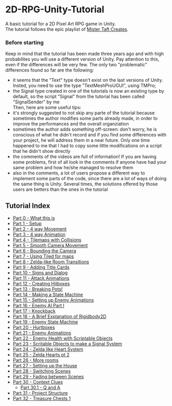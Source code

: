 # 2D-RPG-Unity-Tutorial
A basic tutorial for a 2D Pixel Art RPG game in Unity. <br/>
The tutorial follows the epic playlist of [Mister Taft Creates](https://www.youtube.com/c/MisterTaftCreates/playlists). 
### Before starting
Keep in mind that the tutorial has been made three years ago and with high probabilites you will use a different version of Unity. Pay attention to this, even if the differences will be very few. The only two "problematic" differences found so far are the following:
- it seems that the "Text" type doesn't exist on the last versions of Unity. Insted, you need to use the type "TextMeshProUGUI", using TMPro;
- the Signal type created in one of the tutorials is now an existing type by default, so the script "Signal" from the tutorial has been called "SignalSender" by me <br/>
Then, here are some useful tips:
- it's strongly suggested to not skip any parte of the tutorial because sometimes the author modifies some parts already made, in order to improve the performances and the overall organziation
- sometimes the author adds something off-screen: don't worry, he is conscious of what he didn't record and if you find some differences with your project, he will address them in a near future. Only one time happened to me that I had to copy some little modifications on a script that he didn't show directly 
- the comments of the videos are full of information! If you are having some problems, first of all look in the comments if anyone have had your same problem and how he/she managed to resolve them
- also in the comments, a lot of users propose a different way to implement some parts of the code, since there are a lot of ways of doing the same thing is Unity. Several times, the solutions offered by those users are betters than the ones in the tutorial

## Tutorial Index

- [Part 0 - What this is](https://www.youtube.com/watch?v=F5sMq8PrWuM&list=PL4vbr3u7UKWp0iM1WIfRjCDTI03u43Zfu)
- [Part 1 - Setup](https://www.youtube.com/watch?v=P98iXcpN9YQ&list=PL4vbr3u7UKWp0iM1WIfRjCDTI03u43Zfu&index=2)
- [Part 2 - 4 way Movement](https://www.youtube.com/watch?v=--N5IgSUQWI&list=PL4vbr3u7UKWp0iM1WIfRjCDTI03u43Zfu&index=3)
- [Part 3 - 4 way Animation](https://www.youtube.com/watch?v=Vfq13LRggwk&list=PL4vbr3u7UKWp0iM1WIfRjCDTI03u43Zfu&index=4)
- [Part 4 - Tilemaps with Collisions](https://www.youtube.com/watch?v=zA8wa-L5xek&list=PL4vbr3u7UKWp0iM1WIfRjCDTI03u43Zfu&index=6)
- [Part 5 - Smooth Camera Movement](https://www.youtube.com/watch?v=NwsUxJ3kDR4&list=PL4vbr3u7UKWp0iM1WIfRjCDTI03u43Zfu&index=7)
- [Part 6 - Bounding the Camera](https://www.youtube.com/watch?v=OWJa6lcFTXk&list=PL4vbr3u7UKWp0iM1WIfRjCDTI03u43Zfu&index=8)
- [Part 7 - Using Tiled for maps](https://www.youtube.com/watch?v=X-5RA0mI5Qk&list=PL4vbr3u7UKWp0iM1WIfRjCDTI03u43Zfu&index=9)
- [Part 8 - Zelda-like Room Transitions](https://www.youtube.com/watch?v=wtXXPfjpCsI&list=PL4vbr3u7UKWp0iM1WIfRjCDTI03u43Zfu&index=10)
- [Part 9 - Adding Title Cards](https://www.youtube.com/watch?v=uJl2YYiI-uM&list=PL4vbr3u7UKWp0iM1WIfRjCDTI03u43Zfu&index=11)
- [Part 10 - Signs and Dialog](https://www.youtube.com/watch?v=1NCvpZDtTMI&list=PL4vbr3u7UKWp0iM1WIfRjCDTI03u43Zfu&index=12)
- [Part 11 - Attack Animations](https://www.youtube.com/watch?v=p6Klz_NZpEQ&list=PL4vbr3u7UKWp0iM1WIfRjCDTI03u43Zfu&index=13)
- [Part 12 - Creating Hitboxes](https://www.youtube.com/watch?v=B1bQ8HSctX0&list=PL4vbr3u7UKWp0iM1WIfRjCDTI03u43Zfu&index=14)
- [Part 13 - Breaking Pots!](https://www.youtube.com/watch?v=EjeteWtaIEM&list=PL4vbr3u7UKWp0iM1WIfRjCDTI03u43Zfu&index=15)
- [Part 14 - Making a State Machine](https://www.youtube.com/watch?v=LbNGN7RYQkA&list=PL4vbr3u7UKWp0iM1WIfRjCDTI03u43Zfu&index=16)
- [Part 15 - Setting up Enemy Animations](https://www.youtube.com/watch?v=f0CLhrZC_-4&list=PL4vbr3u7UKWp0iM1WIfRjCDTI03u43Zfu&index=17)
- [Part 16 - Enemy AI Part I](https://www.youtube.com/watch?v=fw56EO6b7qo&list=PL4vbr3u7UKWp0iM1WIfRjCDTI03u43Zfu&index=18)
- [Part 17 - Knockback](https://www.youtube.com/watch?v=QnsGSCXknUY&list=PL4vbr3u7UKWp0iM1WIfRjCDTI03u43Zfu&index=19)
- [Part 18 - A Brief Explanation of Rigidbody2D](https://www.youtube.com/watch?v=Oykz1BMfD6g&list=PL4vbr3u7UKWp0iM1WIfRjCDTI03u43Zfu&index=20)
- [Part 19 - Enemy State Machine](https://www.youtube.com/watch?v=MVo64_dKujg&list=PL4vbr3u7UKWp0iM1WIfRjCDTI03u43Zfu&index=21)
- [Part 20 - Hurtboxes](https://www.youtube.com/watch?v=9cMJoKWxud8&list=PL4vbr3u7UKWp0iM1WIfRjCDTI03u43Zfu&index=22)
- [Part 21 - Enemy Animations](https://www.youtube.com/watch?v=65W65ihEvGU&list=PL4vbr3u7UKWp0iM1WIfRjCDTI03u43Zfu&index=23)
- [Part 22 - Enemy Health with Scriptable Objects](https://www.youtube.com/watch?v=baaCNZsOECI&list=PL4vbr3u7UKWp0iM1WIfRjCDTI03u43Zfu&index=24)
- [Part 23 - Scritable Objects to make a Signal System](https://www.youtube.com/watch?v=Lw3hNA5CkYY&list=PL4vbr3u7UKWp0iM1WIfRjCDTI03u43Zfu&index=25)
- [Part 24 - Zelda like Heart System](https://www.youtube.com/watch?v=cBKChMBO7CQ&list=PL4vbr3u7UKWp0iM1WIfRjCDTI03u43Zfu&index=26)
- [Part 25 - Zelda Hearts pt 2](https://www.youtube.com/watch?v=madv_VkYQno&list=PL4vbr3u7UKWp0iM1WIfRjCDTI03u43Zfu&index=27)
- [Part 26 - More rooms](https://www.youtube.com/watch?v=ASRvBqwYfaE&list=PL4vbr3u7UKWp0iM1WIfRjCDTI03u43Zfu&index=28)
- [Part 27 - Setting up the House](https://www.youtube.com/watch?v=IJzBLm7DV3M&list=PL4vbr3u7UKWp0iM1WIfRjCDTI03u43Zfu&index=29)
- [Part 28 - Switching Scenes](https://www.youtube.com/watch?v=wNl--exin90&list=PL4vbr3u7UKWp0iM1WIfRjCDTI03u43Zfu&index=30)
- [Part 29 - Fading between Scenes](https://www.youtube.com/watch?v=JcEJtEWjiZU&list=PL4vbr3u7UKWp0iM1WIfRjCDTI03u43Zfu&index=31)
- [Part 30 - Context Clues](https://www.youtube.com/watch?v=ct_5AvIk3vc&list=PL4vbr3u7UKWp0iM1WIfRjCDTI03u43Zfu&index=32)
  - [Part 30.1 - Q and A](https://www.youtube.com/watch?v=5AqHZ_YL59c&list=PL4vbr3u7UKWp0iM1WIfRjCDTI03u43Zfu&index=33)
- [Part 31 - Project Structure](https://www.youtube.com/watch?v=0SIJtezoJcM&list=PL4vbr3u7UKWp0iM1WIfRjCDTI03u43Zfu&index=34)
- [Part 32 - Treasure Chests 1](https://www.youtube.com/watch?v=INXCrkR_6Yo&list=PL4vbr3u7UKWp0iM1WIfRjCDTI03u43Zfu&index=35)
